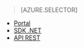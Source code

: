 ﻿> [AZURE.SELECTOR]
- [Portal](media-services-manage-content.md)
- [SDK .NET](media-services-dotnet-upload-files.md)
- [API REST](media-services-rest-upload-files.md)

<!--HONumber=47-->
